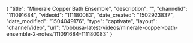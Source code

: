 {
    "title": "Minerale Copper Bath Ensemble",
    "description": "",
    "channelid": "111091684",
    "videoid": "111180083",
    "date_created": "1502923837",
    "date_modified": "1504049176",
    "type": "captivate",
    "layout": "channelVideo",
    "url": "\/bbbusa-latest-videos\/minerale-copper-bath-ensemble-2-notes\/111091684-111180083"
}